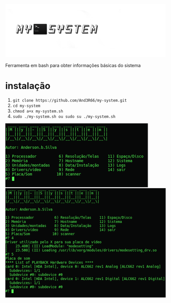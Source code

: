 <img src="https://raw.githubusercontent.com/And3R66/my-system/master/logo2.png">

Ferramenta em bash para obter informações básicas do sistema

# instalação


<ol>
<li><code>git clone https://github.com/And3R66/my-system.git</code></li>
<li><code>cd my-system</code></li>
<li><code>chmod a+x my-system.sh</code></li>
<li><code>sudo ./my-system.sh ou sudo su ./my-system.sh</code></li>
</ol>
<img src="https://raw.githubusercontent.com/And3R66/my-system/master/Screenshots/Screenshot01.png">
<img src="https://raw.githubusercontent.com/And3R66/my-system/master/Screenshots/Screenshot02.png">
